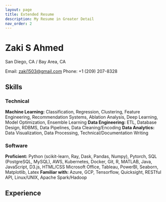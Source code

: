 ```yaml
---
layout: page
title: Extended Resume
description: My Resume in Greater Detail
nav_order: 2
---
```


# Zaki S Ahmed

San Diego, CA / Bay Area, CA

Email: [zaki1503@gmail.com](zaki1503@gmail.com)
Phone: +1 (209) 207-8328

## Skills
### Technical
<b>Machine Learning:</b> Classification, Regression, Clustering, Feature Engineering, Recommendation Systems, Ablation Analysis, Deep Learning, Model Optimization, Ensemble Learning 
<b>Data Engineering:</b> ETL, Database Design, RDBMS, Data Pipelines, Data Cleaning/Encoding
<b>Data Analytics:</b> Data Visualization, Data Processing, Technical/Documentation Writing

### Software
<b>Proficient:</b> Python (scikit-learn, Ray, Dask, Pandas, Numpy), Pytorch, SQL (PostgreSQL, MySQL), AWS, Kubernetes, Docker, Git, R, MATLAB, Java, JavaScript, D3.js, HTML/CSS Microsoft Office, Tableau, PowerBI, Seaborn, Matplotlib, Latex
<b>Familiar with:</b> Azure, GCP, Tensorflow, Quicksight, RESTful API, Linux/UNIX, Apache Spark/Hadoop

## Experience

